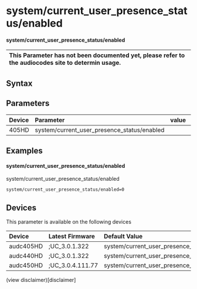 ﻿---
description: system/current_user_presence_status/enabled
search: false
---

# system/current_user_presence_status/enabled

#### system/current_user_presence_status/enabled


| This Parameter has not been documented yet, please refer to the audiocodes site to determin usage.  | 
| :--- |

## Syntax

## Parameters
|Device|Parameter|value|Description|
|:---|:---|:---|:---|
| 405HD | system/current_user_presence_status/enabled |  |  |

## Examples
#### system/current_user_presence_status/enabled

system/current_user_presence_status/enabled

```
system/current_user_presence_status/enabled=0
```

## Devices
This parameter is available on the following devices

| Device | Latest Firmware | Default Value |
|:---|:---|:---|
| audc405HD | ;UC_3.0.1.322 | system/current_user_presence_status/enabled=0 
| audc440HD | ;UC_3.0.1.322 | system/current_user_presence_status/enabled=0 
| audc450HD | ;UC_3.0.4.111.77 | system/current_user_presence_status/enabled=0 

(view disclaimer)[disclaimer]
